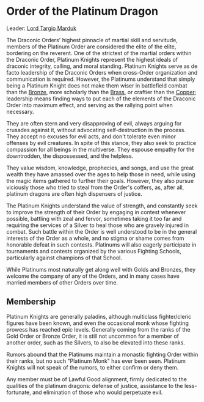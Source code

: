 # Order of the Platinum Dragon
Leader: [Lord Targio Marduk](../../../People/TargioMarduk.md)

The Draconic Orders' highest pinnacle of martial skill and servitude, members of the Platinum Order are considered the elite of the elite, bordering on the reverent. One of the strictest of the martial orders within the Draconic Order, Platinum Knights represent the highest ideals of draconic integrity, calling, and moral standing. Platinum Knights serve as de facto leadership of the Draconic Orders when cross-Order organization and communication is required. However, the Platinums understand that simply being a Platinum Knight does not make them wiser in battlefield combat than the [Bronze](Bronze.md), more scholarly than the [Brass](Brass.md), or craftier than the [Copper](Copper.md); leadership means finding ways to put each of the elements of the Draconic Order into maximum effect, and serving as the rallying point when necessary.
 
They are often stern and very disapproving of evil, always arguing for crusades against it, without advocating self-destruction in the process. They accept no excuses for evil acts, and don't tolerate even minor offenses by evil creatures. In spite of this stance, they also seek to practice compassion for all beings in the multiverse. They espouse empathy for the downtrodden, the dispossessed, and the helpless.
 
They value wisdom, knowledge, prophecies, and songs, and use the great wealth they have amassed over the ages to help those in need, while using the magic items gathered to further their goals. However, they also pursue viciously those who tried to steal from the Order's coffers, as, after all, platinum dragons are often high dispensers of justice.
 
The Platinum Knights understand the value of strength, and constantly seek to improve the strength of their Order by engaging in contest whenever possible, battling with zeal and fervor, sometimes taking it too far and requiring the services of a Silver to heal those who are gravely injured in combat. Such battle within the Order is well understood to be in the general interests of the Order as a whole, and no stigma or shame comes from honorable defeat in such contests. Platinums will also eagerly participate in tournaments and contests organized by the various Fighting Schools, particularly against champions of that School.
 
While Platinums most naturally get along well with Golds and Bronzes, they welcome the company of any of the Orders, and in many cases have married members of other Orders over time.
 
## Membership
Platinum Knights are generally paladins, although multiclass fighter/cleric figures have been known, and even the occasional monk whose fighting prowess has reached epic levels. Generally coming from the ranks of the Gold Order or Bronze Order, it is still not uncommon for a member of another order, such as the Silvers, to also be elevated into these ranks.
 
Rumors abound that the Platinums maintain a monastic fighting Order within their ranks, but no such "Platinum Monk" has ever been seen. Platinum Knights will not speak of the rumors, to either confirm or deny them.
 
Any member must be of Lawful Good alignment, firmly dedicated to the qualities of the platinum dragons: defense of justice, assistance to the less-fortunate, and elimination of those who would perpetuate evil.

